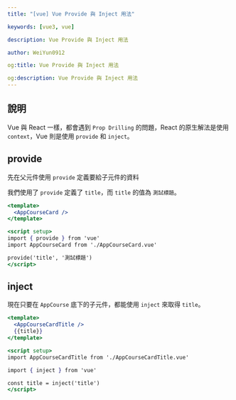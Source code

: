 ```yaml
---
title: "[vue] Vue Provide 與 Inject 用法"

keywords: [vue3, vue]

description: Vue Provide 與 Inject 用法

author: WeiYun0912

og:title: Vue Provide 與 Inject 用法

og:description: Vue Provide 與 Inject 用法
---
```


## 說明

Vue 與 React 一樣，都會遇到 `Prop Drilling` 的問題，React 的原生解法是使用 `context`，Vue 則是使用 `provide` 和 `inject`。

## provide

先在父元件使用 `provide` 定義要給子元件的資料

我們使用了 `provide` 定義了 `title`，而 `title` 的值為 `測試標題`。

```jsx title='AppCourse.vue' showLineNumbers
<template>
  <AppCourseCard />
</template>

<script setup>
import { provide } from 'vue'
import AppCourseCard from './AppCourseCard.vue'

provide('title', '測試標題')
</script>
```

## inject

現在只要在 `AppCourse` 底下的子元件，都能使用 `inject` 來取得 `title`。

```jsx title='AppCourseCard.vue' showLineNumbers
<template>
  <AppCourseCardTitle />
  {{title}}
</template>

<script setup>
import AppCourseCardTitle from './AppCourseCardTitle.vue'

import { inject } from 'vue'

const title = inject('title')
</script>
```
